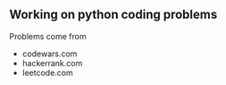 ## Working on python coding problems

Problems come from
- codewars.com
- hackerrank.com
- leetcode.com	
